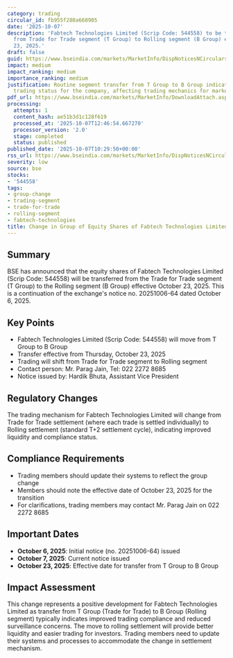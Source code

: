 ```yaml
---
category: trading
circular_id: fb955f280a668905
date: '2025-10-07'
description: 'Fabtech Technologies Limited (Scrip Code: 544558) to be transferred
  from Trade for Trade segment (T Group) to Rolling segment (B Group) effective October
  23, 2025.'
draft: false
guid: https://www.bseindia.com/markets/MarketInfo/DispNoticesNCirculars.aspx?Noticeid={E8A5B6BF-6596-46B0-90FA-249C09B5C718}&noticeno=20251007-16&dt=10/07/2025&icount=16&totcount=34&flag=0
impact: medium
impact_ranking: medium
importance_ranking: medium
justification: Routine segment transfer from T Group to B Group indicating improved
  trading status for the company, affecting trading mechanics for market participants.
pdf_url: https://www.bseindia.com/markets/MarketInfo/DownloadAttach.aspx?id=20251007-16&attachedId=
processing:
  attempts: 1
  content_hash: ae51b3d1c128f619
  processed_at: '2025-10-07T12:46:54.667270'
  processor_version: '2.0'
  stage: completed
  status: published
published_date: '2025-10-07T10:29:50+00:00'
rss_url: https://www.bseindia.com/markets/MarketInfo/DispNoticesNCirculars.aspx?Noticeid={E8A5B6BF-6596-46B0-90FA-249C09B5C718}&noticeno=20251007-16&dt=10/07/2025&icount=16&totcount=34&flag=0
severity: low
source: bse
stocks:
- '544558'
tags:
- group-change
- trading-segment
- trade-for-trade
- rolling-segment
- fabtech-technologies
title: Change in Group of Equity Shares of Fabtech Technologies Limited
---
```


## Summary

BSE has announced that the equity shares of Fabtech Technologies Limited (Scrip Code: 544558) will be transferred from the Trade for Trade segment (T Group) to the Rolling segment (B Group) effective October 23, 2025. This is a continuation of the exchange's notice no. 20251006-64 dated October 6, 2025.

## Key Points

- Fabtech Technologies Limited (Scrip Code: 544558) will move from T Group to B Group
- Transfer effective from Thursday, October 23, 2025
- Trading will shift from Trade for Trade segment to Rolling segment
- Contact person: Mr. Parag Jain, Tel: 022 2272 8685
- Notice issued by: Hardik Bhuta, Assistant Vice President

## Regulatory Changes

The trading mechanism for Fabtech Technologies Limited will change from Trade for Trade settlement (where each trade is settled individually) to Rolling settlement (standard T+2 settlement cycle), indicating improved liquidity and compliance status.

## Compliance Requirements

- Trading members should update their systems to reflect the group change
- Members should note the effective date of October 23, 2025 for the transition
- For clarifications, trading members may contact Mr. Parag Jain on 022 2272 8685

## Important Dates

- **October 6, 2025**: Initial notice (no. 20251006-64) issued
- **October 7, 2025**: Current notice issued
- **October 23, 2025**: Effective date for transfer from T Group to B Group

## Impact Assessment

This change represents a positive development for Fabtech Technologies Limited as transfer from T Group (Trade for Trade) to B Group (Rolling segment) typically indicates improved trading compliance and reduced surveillance concerns. The move to rolling settlement will provide better liquidity and easier trading for investors. Trading members need to update their systems and processes to accommodate the change in settlement mechanism.